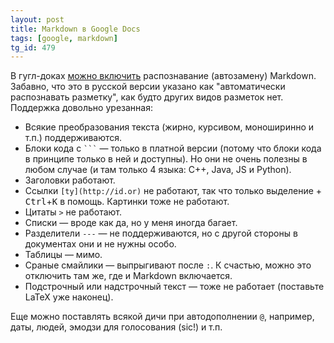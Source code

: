 ```yaml
---
layout: post
title: Markdown в Google Docs
tags: [google, markdown]
tg_id: 479
---
```

В гугл-доках [можно включить](https://support.google.com/docs/answer/12014036) распознавание (автозамену) Markdown.
Забавно, что это в русской версии указано как "автоматически распознавать разметку", как будто других видов разметок нет.
Поддержка довольно урезанная:
* Всякие преобразования текста (жирно, курсивом, моноширинно и т.п.) поддерживаются.
* Блоки кода с ```` ``` ```` — только в платной версии (потому что блоки кода в принципе только в ней и доступны). Но они не очень полезны в любом случае (и там только 4 языка: C++, Java, JS и Python).
* Заголовки работают.
* Ссылки `[ty](http://id.or)` не работают, так что только выделение + <kbd>Ctrl</kbd>+<kbd>K</kbd> в помощь. Картинки тоже не работают.
* Цитаты `>` не работают.
* Списки — вроде как да, но у меня иногда багает.
* Разделители `---` — не поддерживаются, но с другой стороны в документах они и не нужны особо.
* Таблицы — мимо.
* Сраные смайлики — выпрыгивают после `:`. К счастью, можно это отключить там же, где и Markdown включается.
* Подстрочный или надстрочный текст — тоже не работает (поставьте LaTeX уже наконец).

Еще можно поставлять всякой дичи при автодополнении `@`, например, даты, людей, эмодзи для голосования (sic!) и т.п.
